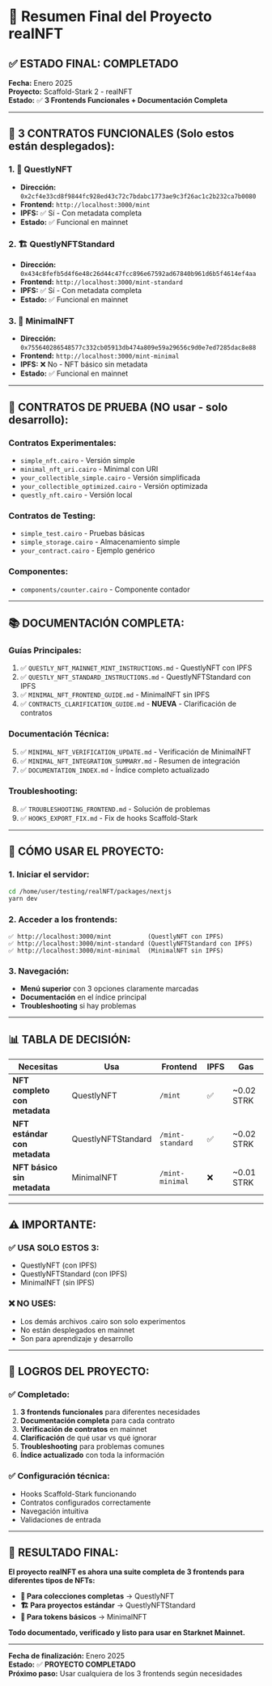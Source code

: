 # 🎯 Resumen Final del Proyecto realNFT

## ✅ **ESTADO FINAL: COMPLETADO**

**Fecha:** Enero 2025  
**Proyecto:** Scaffold-Stark 2 - realNFT  
**Estado:** ✅ **3 Frontends Funcionales + Documentación Completa**

---

## 🎨 **3 CONTRATOS FUNCIONALES (Solo estos están desplegados):**

### 1. 🎨 **QuestlyNFT** 
- **Dirección:** `0x2cf4e33cd8f9844fc928ed43c72c7bdabc1773ae9c3f26ac1c2b232ca7b0080`
- **Frontend:** `http://localhost:3000/mint`
- **IPFS:** ✅ Sí - Con metadata completa
- **Estado:** ✅ Funcional en mainnet

### 2. 🏗️ **QuestlyNFTStandard**
- **Dirección:** `0x434c8fefb5d4f6e48c26d44c47fcc896e67592ad67840b961d6b5f4614ef4aa`
- **Frontend:** `http://localhost:3000/mint-standard`
- **IPFS:** ✅ Sí - Con metadata completa
- **Estado:** ✅ Funcional en mainnet

### 3. 🎯 **MinimalNFT**
- **Dirección:** `0x755640286548577c332cb05913db474a809e59a29656c9d0e7ed7285dac8e88`
- **Frontend:** `http://localhost:3000/mint-minimal`
- **IPFS:** ❌ No - NFT básico sin metadata
- **Estado:** ✅ Funcional en mainnet

---

## 🧪 **CONTRATOS DE PRUEBA (NO usar - solo desarrollo):**

### **Contratos Experimentales:**
- `simple_nft.cairo` - Versión simple
- `minimal_nft_uri.cairo` - Minimal con URI
- `your_collectible_simple.cairo` - Versión simplificada
- `your_collectible_optimized.cairo` - Versión optimizada
- `questly_nft.cairo` - Versión local

### **Contratos de Testing:**
- `simple_test.cairo` - Pruebas básicas
- `simple_storage.cairo` - Almacenamiento simple
- `your_contract.cairo` - Ejemplo genérico

### **Componentes:**
- `components/counter.cairo` - Componente contador

---

## 📚 **DOCUMENTACIÓN COMPLETA:**

### **Guías Principales:**
1. ✅ `QUESTLY_NFT_MAINNET_MINT_INSTRUCTIONS.md` - QuestlyNFT con IPFS
2. ✅ `QUESTLY_NFT_STANDARD_INSTRUCTIONS.md` - QuestlyNFTStandard con IPFS
3. ✅ `MINIMAL_NFT_FRONTEND_GUIDE.md` - MinimalNFT sin IPFS
4. ✅ `CONTRACTS_CLARIFICATION_GUIDE.md` - **NUEVA** - Clarificación de contratos

### **Documentación Técnica:**
5. ✅ `MINIMAL_NFT_VERIFICATION_UPDATE.md` - Verificación de MinimalNFT
6. ✅ `MINIMAL_NFT_INTEGRATION_SUMMARY.md` - Resumen de integración
7. ✅ `DOCUMENTATION_INDEX.md` - Índice completo actualizado

### **Troubleshooting:**
8. ✅ `TROUBLESHOOTING_FRONTEND.md` - Solución de problemas
9. ✅ `HOOKS_EXPORT_FIX.md` - Fix de hooks Scaffold-Stark

---

## 🚀 **CÓMO USAR EL PROYECTO:**

### **1. Iniciar el servidor:**
```bash
cd /home/user/testing/realNFT/packages/nextjs
yarn dev
```

### **2. Acceder a los frontends:**
```
✅ http://localhost:3000/mint          (QuestlyNFT con IPFS)
✅ http://localhost:3000/mint-standard (QuestlyNFTStandard con IPFS)
✅ http://localhost:3000/mint-minimal  (MinimalNFT sin IPFS)
```

### **3. Navegación:**
- **Menú superior** con 3 opciones claramente marcadas
- **Documentación** en el índice principal
- **Troubleshooting** si hay problemas

---

## 📊 **TABLA DE DECISIÓN:**

| Necesitas | Usa | Frontend | IPFS | Gas |
|-----------|-----|----------|------|-----|
| **NFT completo con metadata** | QuestlyNFT | `/mint` | ✅ | ~0.02 STRK |
| **NFT estándar con metadata** | QuestlyNFTStandard | `/mint-standard` | ✅ | ~0.02 STRK |
| **NFT básico sin metadata** | MinimalNFT | `/mint-minimal` | ❌ | ~0.01 STRK |

---

## ⚠️ **IMPORTANTE:**

### **✅ USA SOLO ESTOS 3:**
- QuestlyNFT (con IPFS)
- QuestlyNFTStandard (con IPFS)
- MinimalNFT (sin IPFS)

### **❌ NO USES:**
- Los demás archivos .cairo son solo experimentos
- No están desplegados en mainnet
- Son para aprendizaje y desarrollo

---

## 🎯 **LOGROS DEL PROYECTO:**

### **✅ Completado:**
1. **3 frontends funcionales** para diferentes necesidades
2. **Documentación completa** para cada contrato
3. **Verificación de contratos** en mainnet
4. **Clarificación** de qué usar vs qué ignorar
5. **Troubleshooting** para problemas comunes
6. **Índice actualizado** con toda la información

### **✅ Configuración técnica:**
- Hooks Scaffold-Stark funcionando
- Contratos configurados correctamente
- Navegación intuitiva
- Validaciones de entrada

---

## 🎉 **RESULTADO FINAL:**

**El proyecto realNFT es ahora una suite completa de 3 frontends para diferentes tipos de NFTs:**

- **🎨 Para colecciones completas** → QuestlyNFT
- **🏗️ Para proyectos estándar** → QuestlyNFTStandard  
- **🎯 Para tokens básicos** → MinimalNFT

**Todo documentado, verificado y listo para usar en Starknet Mainnet.**

---

**Fecha de finalización:** Enero 2025  
**Estado:** ✅ **PROYECTO COMPLETADO**  
**Próximo paso:** Usar cualquiera de los 3 frontends según necesidades
